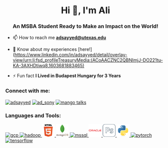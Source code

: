 <h1 align="center">Hi 👋, I'm Ali</h1>
<h3 align="center">An MSBA Student Ready to Make an Impact on the World!</h3>

- 📫 How to reach me **adsayyed@utexas.edu**

- 📄 Know about my experiences [here!](https://www.linkedin.com/in/adsayyed/detail/overlay-view/urn:li:fsd_profileTreasuryMedia:(ACoAACZNC2QBNImjJ-DO221tu-KA-3AXHDtiwq8,1603681883465)

- ⚡ Fun fact **I Lived in Budapest Hungary for 3 Years**

<h3 align="left">Connect with me:</h3>
<p align="left">
<a href="https://linkedin.com/in/adsayyed" target="blank"><img align="center" src="https://cdn.jsdelivr.net/npm/simple-icons@3.0.1/icons/linkedin.svg" alt="adsayyed" height="30" width="40" /></a>
<a href="https://instagram.com/ad_sony" target="blank"><img align="center" src="https://cdn.jsdelivr.net/npm/simple-icons@3.0.1/icons/instagram.svg" alt="ad_sony" height="30" width="40" /></a>
<a href="https://bit.do/MangoTalks" target="blank"><img align="center" src="https://cdn.jsdelivr.net/npm/simple-icons@3.0.1/icons/youtube.svg" alt="mango talks" height="30" width="40" /></a>
</p>

<h3 align="left">Languages and Tools:</h3>
<p align="left"> <a href="https://cloud.google.com" target="_blank"> <img src="https://www.vectorlogo.zone/logos/google_cloud/google_cloud-icon.svg" alt="gcp" width="40" height="40"/> </a> <a href="https://hadoop.apache.org/" target="_blank"> <img src="https://www.vectorlogo.zone/logos/apache_hadoop/apache_hadoop-icon.svg" alt="hadoop" width="40" height="40"/> </a> <a href="https://www.w3.org/html/" target="_blank"> <img src="https://raw.githubusercontent.com/devicons/devicon/master/icons/html5/html5-original-wordmark.svg" alt="html5" width="40" height="40"/> </a> <a href="https://www.mongodb.com/" target="_blank"> <img src="https://raw.githubusercontent.com/devicons/devicon/master/icons/mongodb/mongodb-original-wordmark.svg" alt="mongodb" width="40" height="40"/> </a> <a href="https://www.microsoft.com/en-us/sql-server" target="_blank"> <img src="https://cdn.worldvectorlogo.com/logos/microsoft-sql-server.svg" alt="mssql" width="40" height="40"/> </a> <a href="https://www.oracle.com/" target="_blank"> <img src="https://raw.githubusercontent.com/devicons/devicon/master/icons/oracle/oracle-original.svg" alt="oracle" width="40" height="40"/> </a> <a href="https://www.photoshop.com/en" target="_blank"> <img src="https://raw.githubusercontent.com/devicons/devicon/master/icons/photoshop/photoshop-line.svg" alt="photoshop" width="40" height="40"/> </a> <a href="https://www.python.org" target="_blank"> <img src="https://raw.githubusercontent.com/devicons/devicon/master/icons/python/python-original.svg" alt="python" width="40" height="40"/> </a> <a href="https://pytorch.org/" target="_blank"> <img src="https://www.vectorlogo.zone/logos/pytorch/pytorch-icon.svg" alt="pytorch" width="40" height="40"/> </a> <a href="https://www.tensorflow.org" target="_blank"> <img src="https://www.vectorlogo.zone/logos/tensorflow/tensorflow-icon.svg" alt="tensorflow" width="40" height="40"/> </a> </p>
